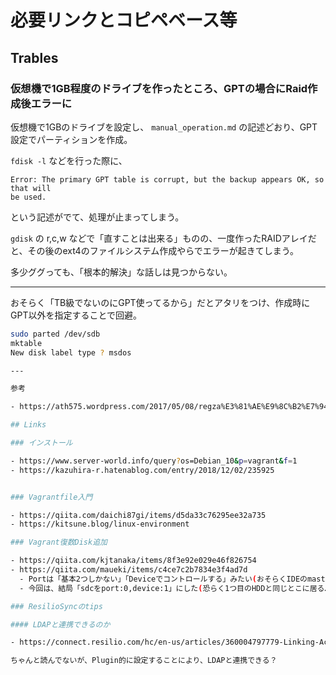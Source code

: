 必要リンクとコピペベース等
===

## Trables

### 仮想機で1GB程度のドライブを作ったところ、GPTの場合にRaid作成後エラーに

仮想機で1GBのドライブを設定し、 `manual_operation.md` の記述どおり、GPT設定でパーティションを作成。

`fdisk -l` などを行った際に、

```
Error: The primary GPT table is corrupt, but the backup appears OK, so that will
be used.
```

という記述がでて、処理が止まってしまう。

`gdisk` の r,c,w などで「直すことは出来る」ものの、一度作ったRAIDアレイだと、その後のext4のファイルシステム作成やらでエラーが起きてしまう。

多少ググっても、「根本的解決」な話しは見つからない。

---

おそらく「TB級でないのにGPT使ってるから」だとアタリをつけ、作成時にGPT以外を指定することで回避。

```bash
sudo parted /dev/sdb
mktable
New disk label type ? msdos

---

参考

- https://ath575.wordpress.com/2017/05/08/regza%E3%81%AE%E9%8C%B2%E7%94%BB%E7%94%A8%E3%83%8F%E3%83%BC%E3%83%89%E3%83%87%E3%82%A3%E3%82%B9%E3%82%AF%E3%82%92%E3%83%87%E3%83%95%E3%83%A9%E3%82%B0%E3%81%97%E3%81%A6%E3%81%BF%E3%82%8B%EF%BC%88-3/

## Links

### インストール

- https://www.server-world.info/query?os=Debian_10&p=vagrant&f=1
- https://kazuhira-r.hatenablog.com/entry/2018/12/02/235925


### Vagrantfile入門

- https://qiita.com/daichi87gi/items/d5da33c76295ee32a735
- https://kitsune.blog/linux-environment

### Vagrant復数Disk追加

- https://qiita.com/kjtanaka/items/8f3e92e029e46f826754
- https://qiita.com/maueki/items/c4ce7c2b7834e3f4ad7d
  - Portは「基本2つしかない」「Deviceでコントロールする」みたい(おそらくIDEのmaster/slaveのやつ)
  - 今回は、結局「sdcをport:0,device:1」にした(恐らく1つ目のHDDと同じとこに居る…と思う)

### ResilioSyncのtips

#### LDAPと連携できるのか

- https://connect.resilio.com/hc/en-us/articles/360004797779-Linking-Active-Directory-AD-Server

ちゃんと読んでないが、Plugin的に設定することにより、LDAPと連携できる？
